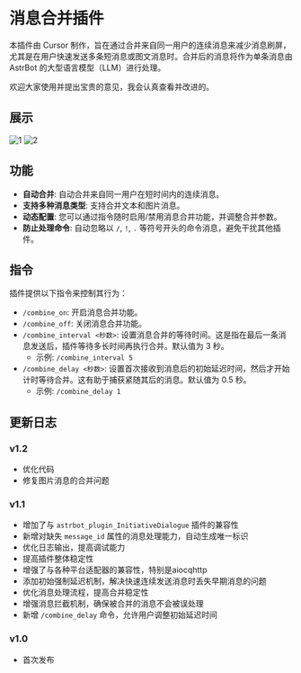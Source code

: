 # 消息合并插件

本插件由 Cursor 制作，旨在通过合并来自同一用户的连续消息来减少消息刷屏，尤其是在用户快速发送多条短消息或图文消息时。合并后的消息将作为单条消息由 AstrBot 的大型语言模型（LLM）进行处理。

欢迎大家使用并提出宝贵的意见，我会认真查看并改进的。

## 展示
![1](https://fultal.qinyan.org/Snipaste_2025-05-03_19-11-43.png)
![2](https://fultal.qinyan.org/Snipaste_2025-05-03_19-13-00.png)

## 功能

- **自动合并**: 自动合并来自同一用户在短时间内的连续消息。
- **支持多种消息类型**: 支持合并文本和图片消息。
- **动态配置**: 您可以通过指令随时启用/禁用消息合并功能，并调整合并参数。
- **防止处理命令**: 自动忽略以 `/`, `!`, `.` 等符号开头的命令消息，避免干扰其他插件。

## 指令

插件提供以下指令来控制其行为：

- `/combine_on`: 开启消息合并功能。
- `/combine_off`: 关闭消息合并功能。
- `/combine_interval <秒数>`: 设置消息合并的等待时间。这是指在最后一条消息发送后，插件等待多长时间再执行合并。默认值为 3 秒。
  - 示例: `/combine_interval 5`
- `/combine_delay <秒数>`: 设置首次接收到消息后的初始延迟时间，然后才开始计时等待合并。这有助于捕获紧随其后的消息。默认值为 0.5 秒。
  - 示例: `/combine_delay 1`

## 更新日志

### v1.2
- 优化代码
- 修复图片消息的合并问题

### v1.1
- 增加了与 `astrbot_plugin_InitiativeDialogue` 插件的兼容性
- 新增对缺失 `message_id` 属性的消息处理能力，自动生成唯一标识
- 优化日志输出，提高调试能力
- 提高插件整体稳定性
- 增强了与各种平台适配器的兼容性，特别是aiocqhttp
- 添加初始强制延迟机制，解决快速连续发送消息时丢失早期消息的问题
- 优化消息处理流程，提高合并稳定性
- 增强消息拦截机制，确保被合并的消息不会被误处理
- 新增 `/combine_delay` 命令，允许用户调整初始延迟时间

### v1.0
- 首次发布

